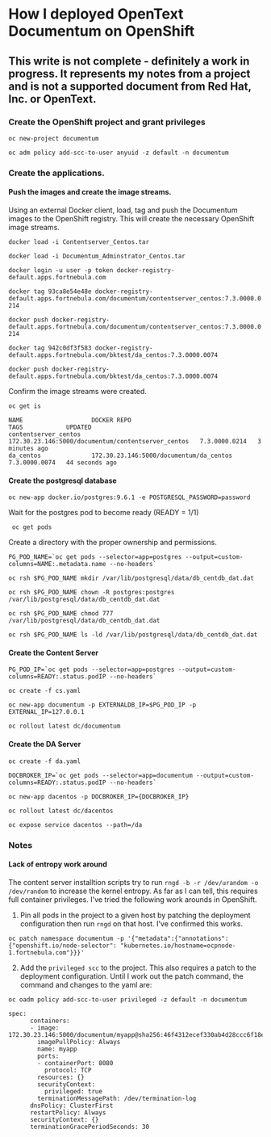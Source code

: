 # How I deployed OpenText Documentum on OpenShift 
## This write is not complete - definitely a work in progress. It represents my notes from a project and is not a supported document from Red Hat, Inc. or OpenText.
### Create the OpenShift project and grant privileges
```
oc new-project documentum

oc adm policy add-scc-to-user anyuid -z default -n documentum
```
### Create the applications.

#### Push the images and create the image streams.

Using an external Docker client, load, tag and push the Documentum images
to the OpenShift registry. This will create the necessary OpenShift image streams.

```docker load -i Contentserver_Centos.tar```

```docker load -i Documentum_Adminstrator_Centos.tar```

```docker login -u user -p token docker-registry-default.apps.fortnebula.com```

```docker tag 93ca8e54e48e docker-registry-default.apps.fortnebula.com/documentum/contentserver_centos:7.3.0000.0214```

```docker push docker-registry-default.apps.fortnebula.com/documentum/contentserver_centos:7.3.0000.0214```

```docker tag 942c0df3f583 docker-registry-default.apps.fortnebula.com/bktest/da_centos:7.3.0000.0074```

```docker push docker-registry-default.apps.fortnebula.com/bktest/da_centos:7.3.0000.0074```

Confirm the image streams were created.

```oc get is```
```
NAME                   DOCKER REPO                                       TAGS            UPDATED
contentserver_centos   172.30.23.146:5000/documentum/contentserver_centos   7.3.0000.0214   3 minutes ago
da_centos              172.30.23.146:5000/documentum/da_centos              7.3.0000.0074   44 seconds ago
```

#### Create the postgresql database

```oc new-app docker.io/postgres:9.6.1 -e POSTGRESQL_PASSWORD=password```

Wait for the postgres pod to become ready (READY = 1/1)

``` oc get pods```

Create a directory with the proper ownership and permissions.

```
PG_POD_NAME=`oc get pods --selector=app=postgres --output=custom-columns=NAME:.metadata.name --no-headers`
```

```oc rsh $PG_POD_NAME mkdir /var/lib/postgresql/data/db_centdb_dat.dat```

```oc rsh $PG_POD_NAME chown -R postgres:postgres /var/lib/postgresql/data/db_centdb_dat.dat```

```oc rsh $PG_POD_NAME chmod 777 /var/lib/postgresql/data/db_centdb_dat.dat```

```oc rsh $PG_POD_NAME ls -ld /var/lib/postgresql/data/db_centdb_dat.dat```

#### Create the Content Server

```
PG_POD_IP=`oc get pods --selector=app=postgres --output=custom-columns=READY:.status.podIP --no-headers`
```
```oc create -f cs.yaml```

```oc new-app documentum -p EXTERNALDB_IP=$PG_POD_IP -p EXTERNAL_IP=127.0.0.1```

```oc rollout latest dc/documentum```

#### Create the DA Server

```oc create -f da.yaml```
```
DOCBROKER_IP=`oc get pods --selector=app=documentum --output=custom-columns=READY:.status.podIP --no-headers`
```

```oc new-app dacentos -p DOCBROKER_IP={DOCBROKER_IP}```

```oc rollout latest dc/dacentos```

```oc expose service dacentos --path=/da```

### Notes

#### Lack of entropy work around

The content server installtion scripts try to run ```rngd -b -r /dev/urandom -o /dev/random``` to increase the kernel entropy. As far as I
can tell, this requires full container privileges. I've tried the
following work arounds in OpenShift.

1) Pin all pods in the project to a given host by patching the 
deployment configuration then run ```rngd``` on that host. I've confirmed this works.

```
oc patch namespace documentum -p '{"metadata":{"annotations":{"openshift.io/node-selector": "kubernetes.io/hostname=ocpnode-1.fortnebula.com"}}}'
```

2) Add the ```privileged scc``` to the project. This also requires a patch to the deployment configuration. Until I work out the patch
command, the command and changes to the yaml are:

```oc oadm policy add-scc-to-user privileged -z default -n documentum```
```
spec:
      containers:
      - image: 172.30.23.146:5000/documentum/myapp@sha256:46f4312ecef330ab4d28ccc6f18e5f72318349148da15f4dccc61f84f34f0723
        imagePullPolicy: Always
        name: myapp
        ports:
        - containerPort: 8080
          protocol: TCP
        resources: {}
        securityContext:
          privileged: true
        terminationMessagePath: /dev/termination-log
      dnsPolicy: ClusterFirst
      restartPolicy: Always
      securityContext: {}
      terminationGracePeriodSeconds: 30
```

